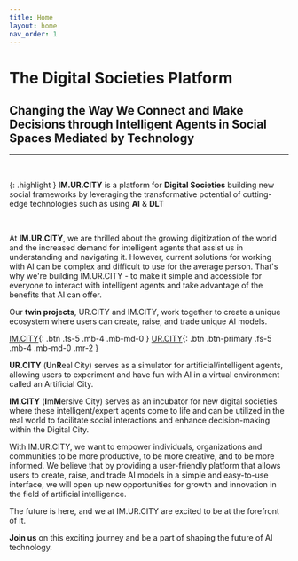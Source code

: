 ```yaml
---
title: Home
layout: home
nav_order: 1
---
```


# The Digital Societies Platform

## Changing the Way We Connect and Make Decisions through Intelligent Agents in Social Spaces Mediated by Technology
---------------------------------------

&nbsp;

{: .highlight }
**IM.UR.CITY** is a platform for **Digital Societies** building new social frameworks by leveraging the transformative potential of cutting-edge technologies such as using **AI** & **DLT**


&nbsp;

At **IM.UR.CITY**, we are thrilled about the growing digitization of the world and the increased demand for intelligent agents that assist us in understanding and navigating it. However, current solutions for working with AI can be complex and difficult to use for the average person. That's why we're building IM.UR.CITY - to make it simple and accessible for everyone to interact with intelligent agents and take advantage of the benefits that AI can offer.

Our **twin projects**, UR.CITY and IM.CITY, work together to create a unique ecosystem where users can create, raise, and trade unique AI models. 

[IM.CITY]{: .btn .fs-5 .mb-4 .mb-md-0 }
[UR.CITY]{: .btn .btn-primary .fs-5 .mb-4 .mb-md-0 .mr-2 }

**UR.CITY** (<strong>U</strong>n<strong>R</strong>eal City) serves as a simulator for artificial/intelligent agents, allowing users to experiment and have fun with AI in a virtual environment called an Artificial City.    

**IM.CITY** (<strong>I</strong>m<strong>M</strong>ersive City) serves as an incubator for new digital societies where these intelligent/expert agents come to life and can be utilized in the real world to facilitate social interactions and enhance decision-making within the Digital City.

With IM.UR.CITY, we want to empower individuals, organizations and communities to be more productive, to be more creative, and to be more informed. We believe that by providing a user-friendly platform that allows users to create, raise, and trade AI models in a simple and easy-to-use interface, we will open up new opportunities for growth and innovation in the field of artificial intelligence.

The future is here, and we at IM.UR.CITY are excited to be at the forefront of it. 

**Join us** on this exciting journey and be a part of shaping the future of AI technology.


[IM.CITY]: https://docs.im.city "The ImMersive City"
[UR.CITY]: https://docs.ur.city "The UnReal City"